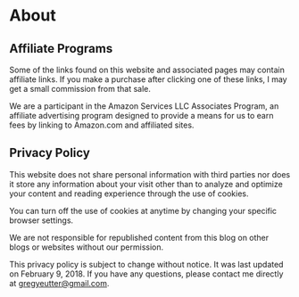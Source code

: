 # About

## Affiliate Programs

Some of the links found on this website and associated pages may contain affiliate links. If you make a purchase after clicking one of these links, I may get a small commission from that sale.

We are a participant in the Amazon Services LLC Associates Program, an affiliate advertising program designed to provide a means for us to earn fees by linking to Amazon.com and affiliated sites.

## Privacy Policy

This website does not share personal information with third parties nor does it store any information about your visit other than to analyze and optimize your content and reading experience through the use of cookies.

You can turn off the use of cookies at anytime by changing your specific browser settings.

We are not responsible for republished content from this blog on other blogs or websites without our permission.

This privacy policy is subject to change without notice. It was last updated on February 9, 2018. If you have any questions, please contact me directly at [gregyeutter@gmail.com](mailto:gregyeutter@gmail.com).